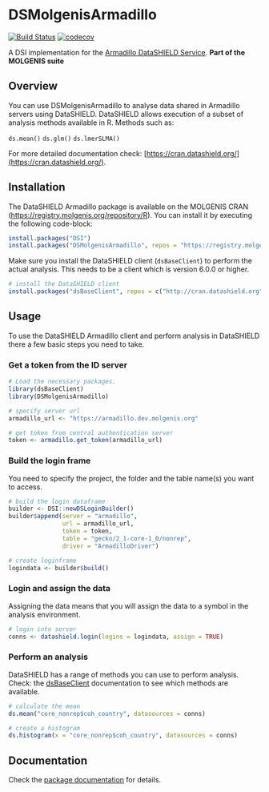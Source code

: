 # DSMolgenisArmadillo

[![Build Status](https://jenkins.dev.molgenis.org/buildStatus/icon?job=molgenis%2Fmolgenis-r-datashield%2Fmaster)](https://jenkins.dev.molgenis.org/job/molgenis/job/molgenis-r-datashield/job/master/)
[![codecov](https://codecov.io/gh/molgenis/molgenis-r-datashield/branch/master/graph/badge.svg)](https://codecov.io/gh/molgenis/molgenis-r-datashield)


A DSI implementation for the [Armadillo DataSHIELD Service](https://github.com/molgenis/molgenis-service-datashield).
**Part of the MOLGENIS suite**

## Overview
You can use DSMolgenisArmadillo to analyse data shared in Armadillo servers using DataSHIELD. DataSHIELD allows execution of a subset of analysis methods available in R. Methods such as:

`ds.mean()`
`ds.glm()`
`ds.lmerSLMA()`

For more detailed documentation check: [https://cran.datashield.org/](https://cran.datashield.org/).

## Installation
The DataSHIELD Armadillo package is available on the MOLGENIS CRAN (https://registry.molgenis.org/repository/R). You can install it by executing the following code-block:

```R
install.packages("DSI")
install.packages("DSMolgenisArmadillo", repos = "https://registry.molgenis.org/repository/R", dependencies = TRUE)
```

Make sure you install the DataSHIELD client (`dsBaseClient`) to perform the actual analysis. This needs to be a client which is version 6.0.0 or higher.

```R
# install the DataSHIELD client
install.packages("dsBaseClient", repos = c("http://cran.datashield.org", "http://cran.us.r-project.org"), dependencies = TRUE)
```

## Usage
To use the DataSHIELD Armadillo client and perform analysis in DataSHIELD there a few basic steps you need to take.

### Get a token from the ID server

```R
# Load the necessary packages.
library(dsBaseClient)
library(DSMolgenisArmadillo)

# specify server url
armadillo_url <- "https://armadillo.dev.molgenis.org"

# get token from central authentication server
token <- armadillo.get_token(armadillo_url)
```

### Build the login frame
You need to specify the project, the folder and the table name(s) you want to access.

```R
# build the login dataframe
builder <- DSI::newDSLoginBuilder()
builder$append(server = "armadillo",
               url = armadillo_url,
               token = token,
               table = "gecko/2_1-core-1_0/nonrep",
               driver = "ArmadilloDriver")

# create loginframe
logindata <- builder$build()
```

### Login and assign the data
Assigning the data means that you will assign the data to a symbol in the analysis environment.

```R
# login into server
conns <- datashield.login(logins = logindata, assign = TRUE)
```

### Perform an analysis
DataSHIELD has a range of methods you can use to perform analysis. Check: the [dsBaseClient](https://cran.datashield.org/web/#client-packages) documentation to see which methods are available.

```R
# calculate the mean
ds.mean("core_nonrep$coh_country", datasources = conns)

# create a histogram
ds.histogram(x = "core_nonrep$coh_country", datasources = conns)
```

## Documentation
Check the [package documentation](https://molgenis.github.io/molgenis-r-datashield/articles/DSMolgenisArmadillo.html) for details.

